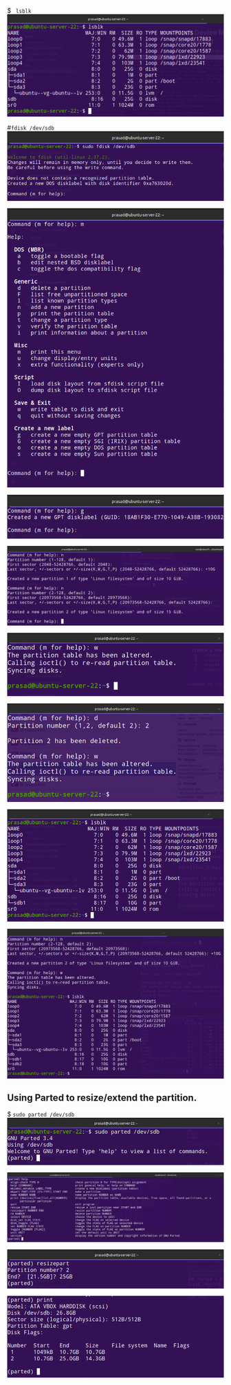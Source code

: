$ ` lsblk`
![](Assets/Pasted%20image%2020230104135553.png)

#`fdisk /dev/sdb`
![](Assets/Pasted%20image%2020230104140049.png)

![](Assets/Pasted%20image%2020230104140226.png)

![](Assets/Pasted%20image%2020230104140336.png)

![](Assets/Pasted%20image%2020230104140525.png)

![](Assets/Pasted%20image%2020230104140652.png)

![](Assets/Pasted%20image%2020230104142257.png)

![](Assets/Pasted%20image%2020230104142444.png)

![](Assets/Pasted%20image%2020230104142632.png)

## Using Parted to resize/extend the partition.

$ `sudo parted /dev/sdb`
![](Assets/Pasted%20image%2020230104143912.png)

![](Assets/Pasted%20image%2020230104143055.png)

![](Assets/Pasted%20image%2020230104144034.png)

![](Assets/Pasted%20image%2020230104144934.png)
